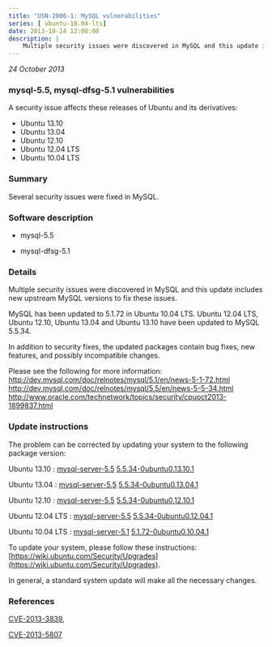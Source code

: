 ```yaml
---
title: "USN-2006-1: MySQL vulnerabilities"
series: [ ubuntu-10.04-lts]
date: 2013-10-24 12:00:00
description: |
    Multiple security issues were discovered in MySQL and this update includes new upstream MySQL versions to fix these issues.
--- 
```

 
 

*24 October 2013*

### mysql-5.5, mysql-dfsg-5.1 vulnerabilities

A security issue affects these releases of Ubuntu and its derivatives:

* Ubuntu 13.10
* Ubuntu 13.04
* Ubuntu 12.10
* Ubuntu 12.04 LTS
* Ubuntu 10.04 LTS

### Summary

Several security issues were fixed in MySQL. 

### Software description

* mysql-5.5 

* mysql-dfsg-5.1 

### Details

Multiple security issues were discovered in MySQL and this update includes new upstream MySQL versions to fix these issues.

MySQL has been updated to 5.1.72 in Ubuntu 10.04 LTS. Ubuntu 12.04 LTS, Ubuntu 12.10, Ubuntu 13.04 and Ubuntu 13.10 have been updated to MySQL 5.5.34.

In addition to security fixes, the updated packages contain bug fixes, new features, and possibly incompatible changes.

Please see the following for more information: http://dev.mysql.com/doc/relnotes/mysql/5.1/en/news-5-1-72.html http://dev.mysql.com/doc/relnotes/mysql/5.5/en/news-5-5-34.html http://www.oracle.com/technetwork/topics/security/cpuoct2013-1899837.html 

### Update instructions

The problem can be corrected by updating your system to the following package version:

Ubuntu 13.10
 : [mysql-server-5.5](https://launchpad.net/ubuntu/+source/mysql-5.5) <span> [5.5.34-0ubuntu0.13.10.1](https://launchpad.net/ubuntu/+source/mysql-5.5/5.5.34-0ubuntu0.13.10.1) </span> 

Ubuntu 13.04
 : [mysql-server-5.5](https://launchpad.net/ubuntu/+source/mysql-5.5) <span> [5.5.34-0ubuntu0.13.04.1](https://launchpad.net/ubuntu/+source/mysql-5.5/5.5.34-0ubuntu0.13.04.1) </span> 

Ubuntu 12.10
 : [mysql-server-5.5](https://launchpad.net/ubuntu/+source/mysql-5.5) <span> [5.5.34-0ubuntu0.12.10.1](https://launchpad.net/ubuntu/+source/mysql-5.5/5.5.34-0ubuntu0.12.10.1) </span> 

Ubuntu 12.04 LTS
 : [mysql-server-5.5](https://launchpad.net/ubuntu/+source/mysql-5.5) <span> [5.5.34-0ubuntu0.12.04.1](https://launchpad.net/ubuntu/+source/mysql-5.5/5.5.34-0ubuntu0.12.04.1) </span> 

Ubuntu 10.04 LTS
 : [mysql-server-5.1](https://launchpad.net/ubuntu/+source/mysql-dfsg-5.1) <span> [5.1.72-0ubuntu0.10.04.1](https://launchpad.net/ubuntu/+source/mysql-dfsg-5.1/5.1.72-0ubuntu0.10.04.1) </span> 

To update your system, please follow these instructions: [https://wiki.ubuntu.com/Security/Upgrades](https://wiki.ubuntu.com/Security/Upgrades).

In general, a standard system update will make all the necessary changes. 

### References

 
 [CVE-2013-3839](http://people.ubuntu.com/~ubuntu-security/cve/CVE-2013-3839), 

 [CVE-2013-5807](http://people.ubuntu.com/~ubuntu-security/cve/CVE-2013-5807)
 

